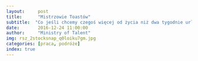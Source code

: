 ```yaml
---
layout:     post
title:      "Mistrzowie Toastów"
subtitle:  "Co jeśli chcemy czegoś więcej od życia niż dwa tygodnie urlopu raz do roku, ale nie do końca jesteśmy zdecydowani zerwać z naszą karierą? "
date:       2016-12-24 11:00:00 
author:     "Ministry of Talent"
img: rsz_2stocksnap_q0loiku7gm.jpg
categories: [praca, podróże]
index: true
---
```


